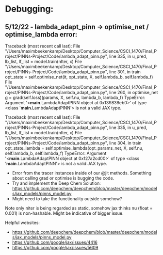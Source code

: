 # Debugging:

## 5/12/22 - lambda_adapt_pinn -> optimise_net / optimise_lambda error:

Traceback (most recent call last):
  File "/Users/maximbeekenkamp/Desktop/Computer_Science/CSCI_1470/Final_Project/PINNs-Project/Code/lambda_adapt_pinn.py", line 335, in <module>
    u_pred, lb_list, lf_list = model.train(nIter, x)
  File "/Users/maximbeekenkamp/Desktop/Computer_Science/CSCI_1470/Final_Project/PINNs-Project/Code/lambda_adapt_pinn.py", line 301, in train
    opt_state = self.optimise_net(it, opt_state, X, self.lambda_b, self.lambda_f)
  File "/Users/maximbeekenkamp/Desktop/Computer_Science/CSCI_1470/Final_Project/PINNs-Project/Code/lambda_adapt_pinn.py", line 260, in optimise_net
    g = grad(self.loss)(params, X, self.nu, lambda_b, lambda_f)
TypeError: Argument '<__main__.LambdaAdaptPINN object at 0x139838eb0>' of type <class '__main__.LambdaAdaptPINN'> is not a valid JAX type.

Traceback (most recent call last):
  File "/Users/maximbeekenkamp/Desktop/Computer_Science/CSCI_1470/Final_Project/PINNs-Project/Code/lambda_adapt_pinn.py", line 335, in <module>
    u_pred, lb_list, lf_list = model.train(nIter, x)
  File "/Users/maximbeekenkamp/Desktop/Computer_Science/CSCI_1470/Final_Project/PINNs-Project/Code/lambda_adapt_pinn.py", line 304, in train
    opt_state_lambda = self.optimise_lambda(opt_params_net, X, self.nu, self.lambda_b, self.lambda_f)
TypeError: Argument '<__main__.LambdaAdaptPINN object at 0x127a2cd00>' of type <class '__main__.LambdaAdaptPINN'> is not a valid JAX type.

- Error from the tracer instances inside of our @jit methods. Something about calling grad or optimise is bugging the code.
- Try and implement the Deep Chem Solution: https://github.com/deepchem/deepchem/blob/master/deepchem/models/jax_models/pinns_model.py
- Might need to take the functionality outside somehow?

Note only niter is being regarded as static, somehow jax thinks nu (float = 0.001) is non-hashable. Might be indicative of bigger issue.

Helpful websites: 
- https://github.com/deepchem/deepchem/blob/master/deepchem/models/jax_models/pinns_model.py
- https://github.com/google/jax/issues/4416
- https://github.com/google/jax/issues/5609


